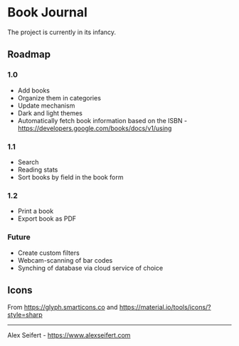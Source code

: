 # Book Journal

The project is currently in its infancy.

## Roadmap

### 1.0
- Add books
- Organize them in categories
- Update mechanism
- Dark and light themes
- Automatically fetch book information based on the ISBN - https://developers.google.com/books/docs/v1/using

### 1.1
- Search
- Reading stats
- Sort books by field in the book form

### 1.2
- Print a book
- Export book as PDF

### Future
- Create custom filters
- Webcam-scanning of bar codes
- Synching of database via cloud service of choice


## Icons

From https://glyph.smarticons.co and https://material.io/tools/icons/?style=sharp

---

Alex Seifert - https://www.alexseifert.com
